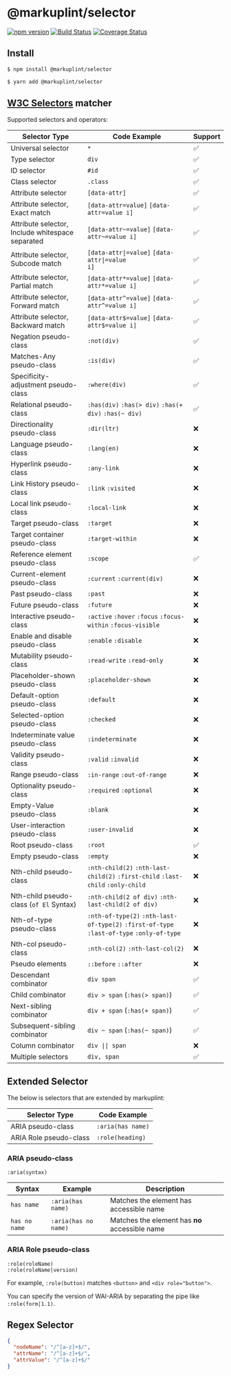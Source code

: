 # @markuplint/selector

[![npm version](https://badge.fury.io/js/%40markuplint%2Fselector.svg)](https://www.npmjs.com/package/@markuplint/selector)
[![Build Status](https://travis-ci.org/markuplint/markuplint.svg?branch=main)](https://travis-ci.org/markuplint/markuplint)
[![Coverage Status](https://coveralls.io/repos/github/markuplint/markuplint/badge.svg?branch=main)](https://coveralls.io/github/markuplint/markuplint?branch=main)

## Install

```sh
$ npm install @markuplint/selector

$ yarn add @markuplint/selector
```

## [W3C Selectors](https://www.w3.org/TR/selectors-4/) matcher

Supported selectors and operators:

| Selector Type                                    | Code Example                                                                              | Support |
| ------------------------------------------------ | ----------------------------------------------------------------------------------------- | ------- |
| Universal selector                               | `*`                                                                                       | ✅      |
| Type selector                                    | `div`                                                                                     | ✅      |
| ID selector                                      | `#id`                                                                                     | ✅      |
| Class selector                                   | `.class`                                                                                  | ✅      |
| Attribute selector                               | `[data-attr]`                                                                             | ✅      |
| Attribute selector, Exact match                  | `[data-attr=value]` `[data-attr=value i]`                                                 | ✅      |
| Attribute selector, Include whitespace separated | `[data-attr~=value]` `[data-attr~=value i]`                                               | ✅      |
| Attribute selector, Subcode match                | <code>[data-attr\|=value]</code> <code>[data-attr\|=value i]</code>                       | ✅      |
| Attribute selector, Partial match                | `[data-attr*=value]` `[data-attr*=value i]`                                               | ✅      |
| Attribute selector, Forward match                | `[data-attr^=value]` `[data-attr^=value i]`                                               | ✅      |
| Attribute selector, Backward match               | `[data-attr$=value]` `[data-attr$=value i]`                                               | ✅      |
| Negation pseudo-class                            | `:not(div)`                                                                               | ✅      |
| Matches-Any pseudo-class                         | `:is(div)`                                                                                | ✅      |
| Specificity-adjustment pseudo-class              | `:where(div)`                                                                             | ✅      |
| Relational pseudo-class                          | `:has(div)` `:has(> div)` `:has(+ div)` `:has(~ div)`                                     | ✅      |
| Directionality pseudo-class                      | `:dir(ltr)`                                                                               | ❌      |
| Language pseudo-class                            | `:lang(en)`                                                                               | ❌      |
| Hyperlink pseudo-class                           | `:any-link`                                                                               | ❌      |
| Link History pseudo-class                        | `:link` `:visited`                                                                        | ❌      |
| Local link pseudo-class                          | `:local-link`                                                                             | ❌      |
| Target pseudo-class                              | `:target`                                                                                 | ❌      |
| Target container pseudo-class                    | `:target-within`                                                                          | ❌      |
| Reference element pseudo-class                   | `:scope`                                                                                  | ✅      |
| Current-element pseudo-class                     | `:current` `:current(div)`                                                                | ❌      |
| Past pseudo-class                                | `:past`                                                                                   | ❌      |
| Future pseudo-class                              | `:future`                                                                                 | ❌      |
| Interactive pseudo-class                         | `:active` `:hover` `:focus` `:focus-within` `:focus-visible`                              | ❌      |
| Enable and disable pseudo-class                  | `:enable` `:disable`                                                                      | ❌      |
| Mutability pseudo-class                          | `:read-write` `:read-only`                                                                | ❌      |
| Placeholder-shown pseudo-class                   | `:placeholder-shown`                                                                      | ❌      |
| Default-option pseudo-class                      | `:default`                                                                                | ❌      |
| Selected-option pseudo-class                     | `:checked`                                                                                | ❌      |
| Indeterminate value pseudo-class                 | `:indeterminate`                                                                          | ❌      |
| Validity pseudo-class                            | `:valid` `:invalid`                                                                       | ❌      |
| Range pseudo-class                               | `:in-range` `:out-of-range`                                                               | ❌      |
| Optionality pseudo-class                         | `:required` `:optional`                                                                   | ❌      |
| Empty-Value pseudo-class                         | `:blank`                                                                                  | ❌      |
| User-interaction pseudo-class                    | `:user-invalid`                                                                           | ❌      |
| Root pseudo-class                                | `:root`                                                                                   | ✅      |
| Empty pseudo-class                               | `:empty`                                                                                  | ❌      |
| Nth-child pseudo-class                           | `:nth-child(2)` `:nth-last-child(2)` `:first-child` `:last-child` `:only-child`           | ❌      |
| Nth-child pseudo-class (`of El` Syntax)          | `:nth-child(2 of div)` `:nth-last-child(2 of div)`                                        | ❌      |
| Nth-of-type pseudo-class                         | `:nth-of-type(2)` `:nth-last-of-type(2)` `:first-of-type` `:last-of-type` `:only-of-type` | ❌      |
| Nth-col pseudo-class                             | `:nth-col(2)` `:nth-last-col(2)`                                                          | ❌      |
| Pseudo elements                                  | `::before` `::after`                                                                      | ❌      |
| Descendant combinator                            | `div span`                                                                                | ✅      |
| Child combinator                                 | `div > span` (`:has(> span)`)                                                             | ✅      |
| Next-sibling combinator                          | `div + span` (`:has(+ span)`)                                                             | ✅      |
| Subsequent-sibling combinator                    | `div ~ span` (`:has(~ span)`)                                                             | ✅      |
| Column combinator                                | <code>div \|\| span</code>                                                                | ❌      |
| Multiple selectors                               | `div, span`                                                                               | ✅      |

## Extended Selector

The below is selectors that are extended by markuplint:

| Selector Type          | Code Example      |
| ---------------------- | ----------------- |
| ARIA pseudo-class      | `:aria(has name)` |
| ARIA Role pseudo-class | `:role(heading)`  |

### ARIA pseudo-class

```
:aria(syntax)
```

| Syntax        | Example              | Description                                    |
| ------------- | -------------------- | ---------------------------------------------- |
| `has name`    | `:aria(has name)`    | Matches the element has accessible name        |
| `has no name` | `:aria(has no name)` | Matches the element has **no** accessible name |

### ARIA Role pseudo-class

```
:role(roleName)
:role(roleName|version)
```

For example, `:role(button)` matches `<button>` and `<div role="button">`.

You can specify the version of WAI-ARIA by separating the pipe like `:role(form|1.1)`.

## Regex Selector

```json
{
  "nodeName": "/^[a-z]+$/",
  "attrName": "/^[a-z]+$/",
  "attrValue": "/^[a-z]+$/"
}
```
